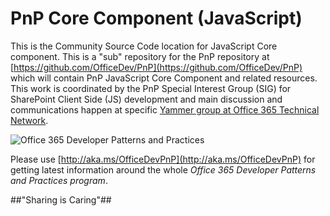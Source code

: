 # PnP Core Component (JavaScript) #
This is the Community Source Code location for JavaScript Core component. This is a "sub" repository for the PnP repository at [https://github.com/OfficeDev/PnP](https://github.com/OfficeDev/PnP) which will contain PnP JavaScript Core Component and related resources. This work is coordinated by the PnP Special Interest Group (SIG) for SharePoint Client Side (JS) development and main discussion and communications happen at specific [Yammer group at Office 365 Technical Network](http://aka.ms/officedevpnpsigjavascriptyammer).

![Office 365 Developer Patterns and Practices](https://camo.githubusercontent.com/a732087ed949b0f2f84f5f02b8c79f1a9dd96f65/687474703a2f2f692e696d6775722e636f6d2f6c3031686876452e706e67)

Please use [http://aka.ms/OfficeDevPnP](http://aka.ms/OfficeDevPnP) for getting latest information around the whole *Office 365 Developer Patterns and Practices program*.

##"Sharing is Caring"##
